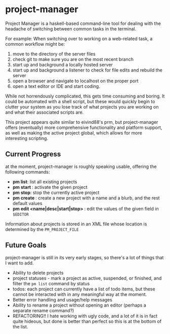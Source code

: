 # project-manager

Project Manager is a haskell-based command-line tool for dealing with the
headache of switching between common tasks in the terminal.

For example:
When switching over to working on a web-related task, a common workflow might
be:

1)  move to the directory of the server files
2)  check git to make sure you are on the most recent branch
3)  start up and background a locally hosted server
4)  start up and background a listener to check for file edits and rebuild
    the server
5)  open a browser and navigate to localhost on the proper port
6)  open a text editor or IDE and start coding.

While not horrendously complicated, this gets time consuming and boring. It
could be automated with a shell script, but these would quickly begin to
clutter your system as you lose track of what projects you are working on and
what their associated scripts are.

This project appears quite similar to eivind88's prm, but project-manager
offers (eventually) more comprehensive functionality and platform support, as
well as making the active project global, which allows for more interesting
scripting.

## Current Progress

at the moment, project-manager is roughly speaking usable, offering the
following commands:

+   __pm list__: list all existing projects
+   __pm start <name>__: activate the given project
+   __pm stop__: stop the currently active project
+   __pm create <name> <blurb>__: create a new project with a name and
    a blurb, and the rest default values
+   __pm edit <name|desc|start|stop> <project>__: edit the values of the
    given field in `$EDITOR`

Information about projects is stored in an XML file whose location is
determined by the `PM_PROJECT_FILE`

## Future Goals

project-manager is still in its very early stages, so there's a lot of things
that I want to add.

+   Ability to delete projects
+   project statuses - mark a project as active, suspended, or finished,
    and filter the `pm list` command by status
+   todos: each project can currently have a list of todo items, but these
    cannot be interacted with in any meaningful way at the moment.
+   Better error handling and usage/help messages
+   Ability to rename a project without opening an editor (perhaps
    a separate rename command?)
+   REFACTORING!! I hate working with ugly code, and a lot of it is in fact
    quite hideous, but done is better than perfect so this is at the bottom
    of the list.
